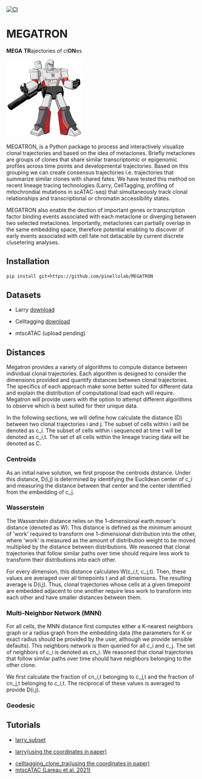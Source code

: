 [![CI](https://github.com/pinellolab/megatron/actions/workflows/CI.yml/badge.svg)](https://github.com/pinellolab/MEGATRON/actions/workflows/CI.yml)

# MEGATRON

**MEGA** **TR**ajectories of cl**ON**es

![megatron](./docs/source/_static/img/logo_200x204.png?raw=true)

MEGATRON, is a Python package to process and interactively visualize clonal trajectories and based on the idea of metaclones. Briefly metaclones are groups of clones that share similar transcriptomic or epigenomic profiles across time points and developmental trajectories. Based on this grouping we can create consensus trajectories i.e. trajectories that summarize similar clones with shared fates. We have tested this method on  recent lineage tracing technologies (Larry, CellTagging, profiling of mitochrondial mutations in scATAC-seq) that simultaneously track clonal relationships and transcriptional or chromatin accessibility states. 

MEGATRON also enable the dection of important genes or transcription factor binding events associated with each metaclone or diverging between two selected metaclones. Importantly, metaclones can partially overlap in the same embedding space, therefore potential enabling to discover of early events associated with cell fate not detacable by current discrete clusetering analyses.


## Installation

```bash
pip install git+https://github.com/pinellolab/MEGATRON
```


## Datasets

* Larry [download](https://mega.nz/folder/gVhFkYaA#FH3S3VoxxeIoTW6aR-sWcA)

* Celltagging [download](https://mega.nz/folder/EJ4FXIYC#8Kx_qiPl4DTBko3AJBjufQ)

* mtscATAC (upload pending)

## Distances
Megatron provides a variety of algorithms to compute distance between individual clonal trajectories. Each algorithm is designed to consider the dimensions provided and quantify distances between clonal trajectories. The specifics of each approach make some better suited for different data and explain the distribution of computational load each will require. Megatron will provide users with the option to attempt different algorithms to observe which is best suited for their unique data.

In the following sections, we will define how  calculate the distance (D) between two clonal trajectories i and j. The subset of cells within i will be denoted as c_i. The subset of cells within i sequenced at time t will be denoted as c_i,t. The set of all cells within the lineage tracing data will be denoted as C.

### Centroids
As an initial naive solution, we first propose the centroids distance. Under this distance, D(i,j) is determined by identifying the Euclidean center of c_i and measuring the distance between that center and the center identified from the embedding of c_j. 

### Wasserstein
The Wasserstein distance relies on the 1-dimensional earth mover's distance (denoted as W). This distance is defined as the minimum amount of 'work' required to transform one 1-dimensional distribution into the other, where 'work' is measured as the amount of distribution weight to be moved multiplied by the distance between distributions. We reasoned that clonal trajectories that follow similar paths over time should require less work to transform their distributions into each other.

For every dimension, this distance calculates W(c_i,t, c_j,t). Then, these values are averaged over all timepoints t and all dimensions. The resulting average is D(i,j). Thus, clonal trajectories whose cells at a given timepoint are embedded adjacent to one another require less work to transform into each other and have smaller distances between them.

### Multi-Neighbor Network (MNN)
For all cells, the MNN distance first computes either a K-nearest neighbors graph or a radius graph from the embedding data (the parameters for K or exact radius should be provided by the user, although we provide sensible defaults). This neighbors network is then queried for all c_i and c_j. The set of neighbors of c_i is denoted as cn_i. We reasoned that clonal trajectories that follow similar paths over time should have neighbors belonging to the other clone.

We first calculate the fraction of cn_i,t belonging to c_j,t and the fraction of cn_j,t belonging to c_i,t. The reciprocal of these values is averaged to provide D(i,j).

### Geodesic

## Tutorials

* [larry_subset](https://github.com/pinellolab/MEGATRON/tree/master/docs/source/_static/notebooks/larry_subset.ipynb)
<!--* [larry_subset_3dplot](https://github.com/pinellolab/MEGATRON/tree/master/docs/source/_static/notebooks/larry_subset_3dplot.ipynb)-->
<!--* [larry](https://github.com/pinellolab/MEGATRON/tree/master/docs/source/_static/notebooks/larry.ipynb)-->
* [larry(using the coordinates in paper)](https://github.com/pinellolab/MEGATRON/tree/master/docs/source/_static/notebooks/larry_with_original_coordinates.ipynb)
<!--* [celltagging_clone_traj](https://github.com/pinellolab/MEGATRON/tree/master/docs/source/_static/notebooks/celltagging_clone_traj.ipynb)-->
* [celltagging_clone_traj(using the coordinates in paper)](https://github.com/pinellolab/MEGATRON/tree/master/docs/source/_static/notebooks/celltagging_with_original_coordinates.ipynb)
* [mtscATAC (Lareau et al. 2021)](https://github.com/pinellolab/MEGATRON/tree/master/docs/source/_static/notebooks/mtscATAC-CD34invitro.ipynb)
